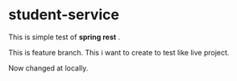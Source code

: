 # student-service
This is simple test of __spring rest__ .

This is feature branch. This i want to create to test like live project.

Now changed at locally.